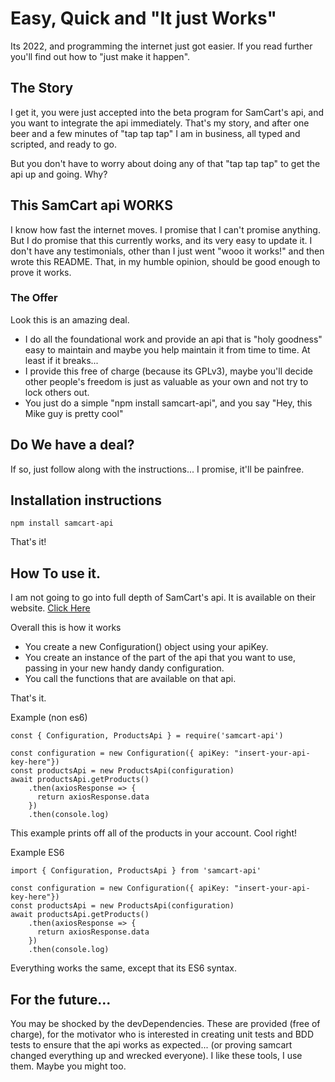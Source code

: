 # Easy, Quick and "It just Works"
Its 2022, and programming the internet just got easier.
If you read further you'll find out how to "just make it happen".

## The Story
I get it, you were just accepted into the beta program for SamCart's api, and you want to integrate the api immediately. That's my story, and after one beer and a few minutes of "tap tap tap" I am in business, all typed and scripted, and ready to go.

But you don't have to worry about doing any of that "tap tap tap" to get the api up and going. Why?

## This SamCart api WORKS
I know how fast the internet moves. I promise that I can't promise anything. But I do promise that this currently works, and its very easy to update it. I don't have any testimonials, other than I just went "wooo it works!" and then wrote this README. That, in my humble opinion, should be good enough to prove it works.


### The Offer
Look this is an amazing deal.
- I do all the foundational work and provide an api that is "holy goodness" easy to maintain and maybe you help maintain it from time to time. At least if it breaks...
- I provide this free of charge (because its GPLv3), maybe you'll decide other people's freedom is just as valuable as your own and not try to lock others out.
- You just do a simple "npm install samcart-api", and you say "Hey, this Mike guy is pretty cool"


## Do We have a deal?
If so, just follow along with the instructions... I promise, it'll be painfree. 

## Installation instructions

```
npm install samcart-api
```

That's it!

## How To use it.

I am not going to go into full depth of SamCart's api. It is available on their website. 
[Click Here](http://developer.samcart.com/)

Overall this is how it works
- You create a new Configuration() object using your apiKey.
- You create an instance of the part of the api that you want to use, passing in your new handy dandy configuration.
- You call the functions that are available on that api.

That's it.


Example (non es6)
```
const { Configuration, ProductsApi } = require('samcart-api')

const configuration = new Configuration({ apiKey: "insert-your-api-key-here"})
const productsApi = new ProductsApi(configuration)
await productsApi.getProducts()
    .then(axiosResponse => {
      return axiosResponse.data
    })
    .then(console.log)
```

This example prints off all of the products in your account. Cool right!

Example ES6
```
import { Configuration, ProductsApi } from 'samcart-api'

const configuration = new Configuration({ apiKey: "insert-your-api-key-here"})
const productsApi = new ProductsApi(configuration)
await productsApi.getProducts()
    .then(axiosResponse => {
      return axiosResponse.data
    })
    .then(console.log)
```

Everything works the same, except that its ES6 syntax.

## For the future...
You may be shocked by the devDependencies. These are provided (free of charge), for the motivator who is interested in creating unit tests and BDD tests to ensure that the api works as expected... (or proving samcart changed everything up and wrecked everyone). I like these tools, I use them. Maybe you might too.

